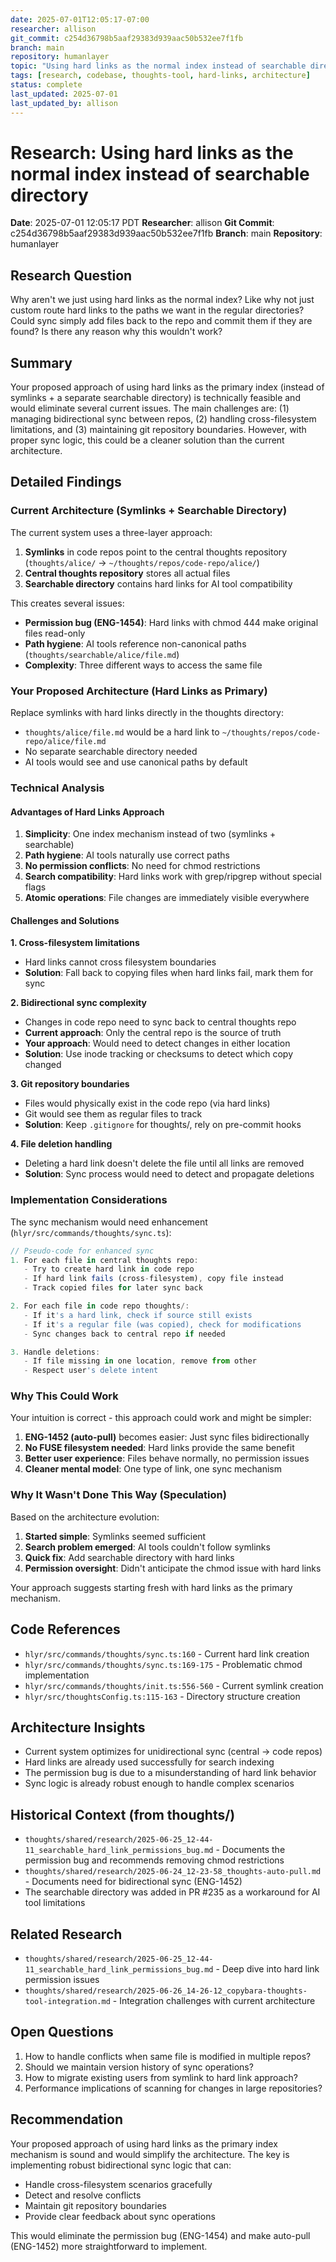 ```yaml
---
date: 2025-07-01T12:05:17-07:00
researcher: allison
git_commit: c254d36798b5aaf29383d939aac50b532ee7f1fb
branch: main
repository: humanlayer
topic: "Using hard links as the normal index instead of searchable directory"
tags: [research, codebase, thoughts-tool, hard-links, architecture]
status: complete
last_updated: 2025-07-01
last_updated_by: allison
---
```


# Research: Using hard links as the normal index instead of searchable directory

**Date**: 2025-07-01 12:05:17 PDT
**Researcher**: allison
**Git Commit**: c254d36798b5aaf29383d939aac50b532ee7f1fb
**Branch**: main
**Repository**: humanlayer

## Research Question
Why aren't we just using hard links as the normal index? Like why not just custom route hard links to the paths we want in the regular directories? Could sync simply add files back to the repo and commit them if they are found? Is there any reason why this wouldn't work?

## Summary
Your proposed approach of using hard links as the primary index (instead of symlinks + a separate searchable directory) is technically feasible and would eliminate several current issues. The main challenges are: (1) managing bidirectional sync between repos, (2) handling cross-filesystem limitations, and (3) maintaining git repository boundaries. However, with proper sync logic, this could be a cleaner solution than the current architecture.

## Detailed Findings

### Current Architecture (Symlinks + Searchable Directory)
The current system uses a three-layer approach:
1. **Symlinks** in code repos point to the central thoughts repository (`thoughts/alice/` → `~/thoughts/repos/code-repo/alice/`)
2. **Central thoughts repository** stores all actual files
3. **Searchable directory** contains hard links for AI tool compatibility

This creates several issues:
- **Permission bug (ENG-1454)**: Hard links with chmod 444 make original files read-only
- **Path hygiene**: AI tools reference non-canonical paths (`thoughts/searchable/alice/file.md`)
- **Complexity**: Three different ways to access the same file

### Your Proposed Architecture (Hard Links as Primary)
Replace symlinks with hard links directly in the thoughts directory:
- `thoughts/alice/file.md` would be a hard link to `~/thoughts/repos/code-repo/alice/file.md`
- No separate searchable directory needed
- AI tools would see and use canonical paths by default

### Technical Analysis

#### Advantages of Hard Links Approach
1. **Simplicity**: One index mechanism instead of two (symlinks + searchable)
2. **Path hygiene**: AI tools naturally use correct paths
3. **No permission conflicts**: No need for chmod restrictions
4. **Search compatibility**: Hard links work with grep/ripgrep without special flags
5. **Atomic operations**: File changes are immediately visible everywhere

#### Challenges and Solutions

**1. Cross-filesystem limitations**
- Hard links cannot cross filesystem boundaries
- **Solution**: Fall back to copying files when hard links fail, mark them for sync

**2. Bidirectional sync complexity**
- Changes in code repo need to sync back to central thoughts repo
- **Current approach**: Only the central repo is the source of truth
- **Your approach**: Would need to detect changes in either location
- **Solution**: Use inode tracking or checksums to detect which copy changed

**3. Git repository boundaries**
- Files would physically exist in the code repo (via hard links)
- Git would see them as regular files to track
- **Solution**: Keep `.gitignore` for thoughts/, rely on pre-commit hooks

**4. File deletion handling**
- Deleting a hard link doesn't delete the file until all links are removed
- **Solution**: Sync process would need to detect and propagate deletions

### Implementation Considerations

The sync mechanism would need enhancement (`hlyr/src/commands/thoughts/sync.ts`):
```typescript
// Pseudo-code for enhanced sync
1. For each file in central thoughts repo:
   - Try to create hard link in code repo
   - If hard link fails (cross-filesystem), copy file instead
   - Track copied files for later sync back

2. For each file in code repo thoughts/:
   - If it's a hard link, check if source still exists
   - If it's a regular file (was copied), check for modifications
   - Sync changes back to central repo if needed

3. Handle deletions:
   - If file missing in one location, remove from other
   - Respect user's delete intent
```

### Why This Could Work

Your intuition is correct - this approach could work and might be simpler:

1. **ENG-1452 (auto-pull)** becomes easier: Just sync files bidirectionally
2. **No FUSE filesystem needed**: Hard links provide the same benefit
3. **Better user experience**: Files behave normally, no permission issues
4. **Cleaner mental model**: One type of link, one sync mechanism

### Why It Wasn't Done This Way (Speculation)

Based on the architecture evolution:
1. **Started simple**: Symlinks seemed sufficient
2. **Search problem emerged**: AI tools couldn't follow symlinks
3. **Quick fix**: Add searchable directory with hard links
4. **Permission oversight**: Didn't anticipate the chmod issue with hard links

Your approach suggests starting fresh with hard links as the primary mechanism.

## Code References
- `hlyr/src/commands/thoughts/sync.ts:160` - Current hard link creation
- `hlyr/src/commands/thoughts/sync.ts:169-175` - Problematic chmod implementation
- `hlyr/src/commands/thoughts/init.ts:556-560` - Current symlink creation
- `hlyr/src/thoughtsConfig.ts:115-163` - Directory structure creation

## Architecture Insights
- Current system optimizes for unidirectional sync (central → code repos)
- Hard links are already used successfully for search indexing
- The permission bug is due to a misunderstanding of hard link behavior
- Sync logic is already robust enough to handle complex scenarios

## Historical Context (from thoughts/)
- `thoughts/shared/research/2025-06-25_12-44-11_searchable_hard_link_permissions_bug.md` - Documents the permission bug and recommends removing chmod restrictions
- `thoughts/shared/research/2025-06-24_12-23-58_thoughts-auto-pull.md` - Documents need for bidirectional sync (ENG-1452)
- The searchable directory was added in PR #235 as a workaround for AI tool limitations

## Related Research
- `thoughts/shared/research/2025-06-25_12-44-11_searchable_hard_link_permissions_bug.md` - Deep dive into hard link permission issues
- `thoughts/shared/research/2025-06-26_14-26-12_copybara-thoughts-tool-integration.md` - Integration challenges with current architecture

## Open Questions
1. How to handle conflicts when same file is modified in multiple repos?
2. Should we maintain version history of sync operations?
3. How to migrate existing users from symlink to hard link approach?
4. Performance implications of scanning for changes in large repositories?

## Recommendation
Your proposed approach of using hard links as the primary index mechanism is sound and would simplify the architecture. The key is implementing robust bidirectional sync logic that can:
- Handle cross-filesystem scenarios gracefully
- Detect and resolve conflicts
- Maintain git repository boundaries
- Provide clear feedback about sync operations

This would eliminate the permission bug (ENG-1454) and make auto-pull (ENG-1452) more straightforward to implement.